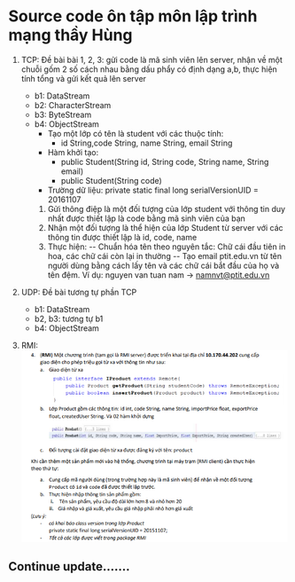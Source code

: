 # Source code ôn tập môn lập trình mạng thầy Hùng
1. TCP:
Đề bài bài 1, 2, 3: gửi code là mã sinh viên lên server, nhận về một chuỗi gốm 2 số cách nhau bằng dấu phẩy có định dạng a,b, thực hiện tính tổng và gửi kết quả lên server
    * b1: DataStream 
    * b2: CharacterStream
    * b3: ByteStream
    * b4: ObjectStream
        - Tạo một lớp có tên là student với các thuộc tính:
            * id String,code String, name String, email String
        - Hàm khởi tạo:
            * public Student(String id, String code, String name, String email)
            * public Student(String code)
        - Trường dữ liệu: private static final long serialVersionUID = 20161107
        1. Gửi thông điệp là một đối tượng của lớp student với thông tin duy nhất được thiết lập là code bằng mã sinh viên của bạn
        2. Nhận một đối tượng là thể hiện của lớp Student từ server với các thông tin được thiết lập là id, code, name
        3. Thực hiện:
        -- Chuẩn hóa tên theo nguyên tắc: Chữ cái đầu tiên in hoa, các chữ cái còn lại in thường
        -- Tạo email ptit.edu.vn từ tên người dùng bằng cách lấy tên và các chữ cái bắt đầu của họ và tên đệm. Ví dụ: nguyen van tuan nam -> namnvt@ptit.edu.vn
2. UDP:
Đề bài tương tự phần TCP
    * b1: DataStream
    * b2, b3: tương tự b1
    * b4: ObjectStream
	
3. RMI:
![Đề bài RMI](Images/DeBaiRMI.png)
 
## Continue update.......


